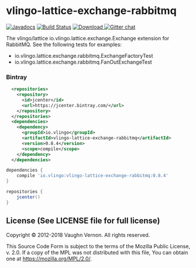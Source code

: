 # vlingo-lattice-exchange-rabbitmq

[![Javadocs](http://javadoc.io/badge/io.vlingo/vlingo-lattice-exchange-rabbitmq.svg?color=brightgreen)](http://javadoc.io/doc/io.vlingo/vlingo-lattice-exchange-rabbitmq) [![Build Status](https://travis-ci.org/vlingo/vlingo-lattice-exchange-rabbitmq.svg?branch=master)](https://travis-ci.org/vlingo/vlingo-lattice-exchange-rabbitmq) [ ![Download](https://api.bintray.com/packages/vlingo/vlingo-platform-java/vlingo-lattice-exchange-rabbitmq/images/download.svg) ](https://bintray.com/vlingo/vlingo-platform-java/vlingo-lattice-exchange-rabbitmq/_latestVersion) [![Gitter chat](https://badges.gitter.im/gitterHQ/gitter.png)](https://gitter.im/vlingo-platform-java/lattice)


The vlingo/lattice io.vlingo.lattice.exchange.Exchange extension for RabbitMQ. See the following tests for examples:
- io.vlingo.lattice.exchange.rabbitmq.ExchangeFactoryTest
- io.vlingo.lattice.exchange.rabbitmq.FanOutExchangeTest


### Bintray

```xml
  <repositories>
    <repository>
      <id>jcenter</id>
      <url>https://jcenter.bintray.com/</url>
    </repository>
  </repositories>
  <dependencies>
    <dependency>
      <groupId>io.vlingo</groupId>
      <artifactId>vlingo-lattice-exchange-rabbitmq</artifactId>
      <version>0.8.4</version>
      <scope>compile</scope>
    </dependency>
  </dependencies>
```

```gradle
dependencies {
    compile 'io.vlingo:vlingo-lattice-exchange-rabbitmq:0.8.4'
}

repositories {
    jcenter()
}
```

License (See LICENSE file for full license)
-------------------------------------------
Copyright © 2012-2018 Vaughn Vernon. All rights reserved.

This Source Code Form is subject to the terms of the
Mozilla Public License, v. 2.0. If a copy of the MPL
was not distributed with this file, You can obtain
one at https://mozilla.org/MPL/2.0/.
